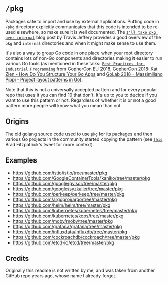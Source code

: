 # `/pkg`

Packages safe to import and use by external applications. Putting code in `/pkg` directory explicitly communicates
that this code is intended to be re-used elsewhere, so make sure it is well documented. The
[`I'll take pkg over internal`](https://travisjeffery.com/b/2019/11/i-ll-take-pkg-over-internal/) blog post by
Travis Jeffery provides a good overview of the `pkg` and `internal` directories and when it might make sense to use
them.

It's also a way to group Go code in one place when your root directory contains lots of non-Go components and
directories making it easier to run various Go tools (as mentioned in these talks:
[`Best Practices for Industrial Programming`](https://www.youtube.com/watch?v=PTE4VJIdHPg) from GopherCon EU 2018,
[GopherCon 2018: Kat Zien - How Do You Structure Your Go Apps](https://www.youtube.com/watch?v=oL6JBUk6tj0) and
[GoLab 2018 - Massimiliano Pippi - Project layout patterns in Go](https://www.youtube.com/watch?v=3gQa1LWwuzk)).

Note that this is not a universally accepted pattern and for every popular repo that uses it you can find 10 that
don't. It's up to you to decide if you want to use this pattern or not. Regardless of whether it is or not a good
pattern more people will know what you mean than not.

## Origins

The old golang source code used to use `pkg` for its packages and then various Go projects in the community started
copying the pattern (see [`this`](https://twitter.com/bradfitz/status/1039512487538970624) Brad Fitzpatrick's tweet for
more context).

## Examples

* https://github.com/istio/istio/tree/master/pkg
* https://github.com/GoogleContainerTools/kaniko/tree/master/pkg
* https://github.com/google/gvisor/tree/master/pkg
* https://github.com/google/syzkaller/tree/master/pkg
* https://github.com/perkeep/perkeep/tree/master/pkg
* https://github.com/argoproj/argo/tree/master/pkg
* https://github.com/helm/helm/tree/master/pkg
* https://github.com/kubernetes/kubernetes/tree/master/pkg
* https://github.com/kubernetes/kops/tree/master/pkg
* https://github.com/moby/moby/tree/master/pkg
* https://github.com/grafana/grafana/tree/master/pkg
* https://github.com/influxdata/influxdb/tree/master/pkg
* https://github.com/cockroachdb/cockroach/tree/master/pkg
* https://github.com/etcd-io/etcd/tree/master/pkg

## Credits

Originally this readme is not written by me, and was taken from another GitHub repo years ago, whose name I already forgot.
